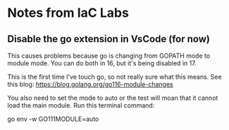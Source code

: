 # Notes from IaC Labs

## Disable the go extension in VsCode (for now)

This causes problems because go is changing from GOPATH mode to module mode. You can do both in 16, but it's being disabled in 17.

This is the first time I've touch go, so not really sure what this means. See this blog: <https://blog.golang.org/go116-module-changes>

You also need to set the mode to auto or the test will moan that it cannot load the main module. Run this terminal command:

go env -w GO111MODULE=auto
